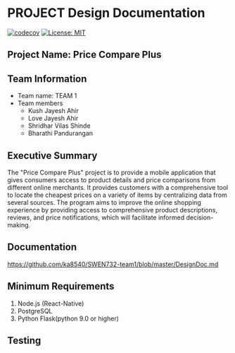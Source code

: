 # PROJECT Design Documentation

[![codecov](https://codecov.io/gh/ka8540/SWEN732-team1/graph/badge.svg?token=EDJ42TSNSN)](https://codecov.io/gh/ka8540/SWEN732-team1)
[![License: MIT](https://img.shields.io/badge/License-MIT-yellow.svg)](https://opensource.org/licenses/MIT)

## Project Name: Price Compare Plus

## Team Information

- Team name: TEAM 1
- Team members
  - Kush Jayesh Ahir
  - Love Jayesh Ahir
  - Shridhar Vilas Shinde
  - Bharathi Pandurangan

## Executive Summary

The "Price Compare Plus" project is to provide a mobile application that gives consumers access to product details and price comparisons from different online merchants. It provides customers with a comprehensive tool to locate the cheapest prices on a variety of items by centralizing data from several sources. The program aims to improve the online shopping experience by providing access to comprehensive product descriptions, reviews, and price notifications, which will facilitate informed decision-making.

## Documentation

https://github.com/ka8540/SWEN732-team1/blob/master/DesignDoc.md


## Minimum Requirements

1. Node.js (React-Native)
2. PostgreSQL
3. Python Flask(python 9.0 or higher)

## Testing



